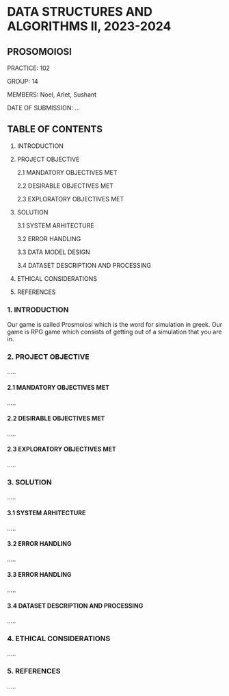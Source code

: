 ![]()
# DATA STRUCTURES AND ALGORITHMS II, 2023-2024
## PROSOMOIOSI
PRACTICE: 102

GROUP: 14

MEMBERS: Noel, Arlet, Sushant 

DATE OF SUBMISSION: ...
## TABLE OF CONTENTS
1. INTRODUCTION

2. PROJECT OBJECTIVE

    2.1 MANDATORY OBJECTIVES MET

    2.2 DESIRABLE OBJECTIVES MET

    2.3 EXPLORATORY OBJECTIVES MET

3. SOLUTION

    3.1 SYSTEM ARHITECTURE

    3.2 ERROR HANDLING

    3.3 DATA MODEL DESIGN

    3.4 DATASET DESCRIPTION AND PROCESSING

4. ETHICAL CONSIDERATIONS

5. REFERENCES

### 1. INTRODUCTION 
  Our game is called Prosmoiosi which is the word for simulation in greek. Our game is RPG game which consists of getting out of a simulation that you are in.

### 2. PROJECT OBJECTIVE
.....
#### 2.1 MANDATORY OBJECTIVES MET 
.....
#### 2.2 DESIRABLE OBJECTIVES MET
.....
#### 2.3 EXPLORATORY OBJECTIVES MET
.....
### 3. SOLUTION
.....
#### 3.1 SYSTEM ARHITECTURE
.....
#### 3.2 ERROR HANDLING
.....
#### 3.3 ERROR HANDLING
.....
#### 3.4 DATASET DESCRIPTION AND PROCESSING 
.....
### 4. ETHICAL CONSIDERATIONS
.....
### 5. REFERENCES
.....



  
    
